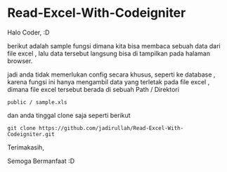 # Read-Excel-With-Codeigniter

Halo Coder, :D

berikut adalah sample fungsi dimana kita bisa membaca sebuah data dari file excel ,
lalu data tersebut langsung bisa di tampilkan pada halaman browser.


jadi anda tidak memerlukan config secara khusus, seperti ke database , karena fungsi ini hanya mengambil data yang terletak pada file excel , dimana file excel tersebut berada di sebuah Path / Direktori 

```public / sample.xls```

dan anda tinggal clone saja seperti berikut

```git clone https://github.com/jadirullah/Read-Excel-With-Codeigniter.git```

Terimakasih,


Semoga Bermanfaat :D
